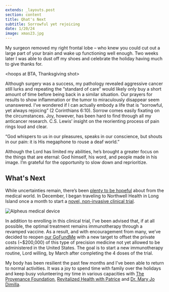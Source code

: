 ```yaml
---
extends: _layouts.post
section: content
title: Qhat's Next
subtitle: Sorrowful yet rejoicing
date: 1/20/24
image: xmas23.jpg
---
```


My surgeon removed my right frontal lobe – who knew you could cut out a large part of your brain and wake up functioning well enough. Two weeks later I was able to dust off my shoes and celebrate the holiday having much to give thanks for.

<hoops at BTA, Thanksgiving shot>

Although surgery was a success, my pathology revealed aggressive cancer still lurks and repeating the “standard of care” would likely only buy a short amount of time before being back in a similar situation. Our prayers for results to show inflammation or the tumor to miraculously disappear seem unanswered. I’ve wondered if I can actually embody a life that is “sorrowful, yet always rejoicing” (2 Corinthians 6:10).
Sorrow comes easily fixating on the circumstances. Joy, however, has been hard to find through all my anticancer research. C.S. Lewis’ insight on the reorienting process of pain rings loud and clear.


<x-blockquote class="font-mono" cite="" caption="C.S. Lewis - The Problem of Pain">
    <div>
        “God whispers to us in our pleasures, speaks in our conscience, but shouts in our pain: it is His megaphone to rouse a deaf world.”
    </div>
</x-blockquote>

Although the Lord has limited my abilities, he’s brought a greater focus on the things that are eternal: God himself, his word, and people made in his image. I’m grateful for the opportunity to slow down and reprioritize.

<h2>What's Next</h2>

While uncertainties remain, there’s been <a href="https://virtualtrials.org/newsarticle.cfm?item=8544">plenty to be hopeful</a> about from the medical world. In December, I began traveling to Northwell Health in Long Island once a month to start a <a href="https://www.alpheusmedical.com">novel, non-invasive clinical trial</a>.

<img alt="Alpheus medical device" src="/assets/images/alpheus.jpg" />

In addition to enrolling in this clinical trial, I’ve been advised that, if at all possible, the optimal treatment remains immunotherapy through a revamped vaccine. As a result, and with encouragement from many, we’ve decided to reopen <a href="https://www.gofundme.com/f/Help-Tim-Fund-Vital-Brain-Cancer-Treatment">our GoFundMe</a> with a new target to offset the private costs (~$200,000) of this type of precision medicine not yet allowed to be administered in the United States. The goal is to start a new immunotherapy routine, Lord willing, by March after completing the 4 doses of the trial.

My body has been resilient the past few months and I've been able to return to normal activities. It was a joy to spend time with family over the holidays and keep busy volunteering my time in various capacities with <a href="provenanceprecisionmedicine.org">The Provenance Foundation</a>, <a href="https://www.patricesurley.com">Revitalized Health with Patrice</a> and <a href="https://drmaryjodimilia.com">Dr. Mary Jo Dimilla</a>.
